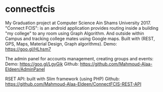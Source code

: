 # connectfcis
My Graduation project at Computer Science Ain Shams University 2017.
"Connect FCIS": is an android application provides routing inside a building "my college" to any room using Graph Algorithm.
And outside within Campus and tracking college mates using Google maps. 
Built with (REST, GPS, Maps, Material Design, Graph algorithms).
Demo: https://goo.gl/HLhsm7

The admin panel for accounts management, creating groups and events:
Demo: https://goo.gl/LgyGik
Github: https://github.com/Mahmoud-Alaa-Eldeen/AdminPanel

RSET API: built with Slim framework (using PHP)
Github: https://github.com/Mahmoud-Alaa-Eldeen/ConnectFCIS-REST-API


